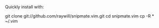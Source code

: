 Quickly install with:

  git clone git://github.com/raywill/snipmate.vim.git
	cd snipmate.vim
	cp -R * ~/.vim
